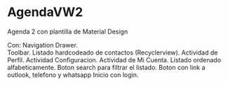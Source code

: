 # AgendaVW2
Agenda 2 con plantilla de Material Design

Con: 
Navigation Drawer.    
Toolbar.
Listado hardcodeado de contactos (Recyclerview).
Actividad de Perfil.
Actividad Configuracion.
Actividad de Mi Cuenta.
Listado ordenado alfabeticamente.
Boton search para filtrar el listado.
Boton con link a outlook, telefono y whatsapp
Inicio con login.
      
      
